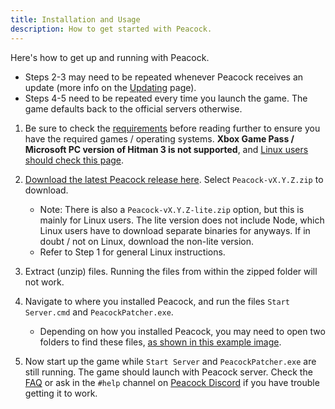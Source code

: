```yaml
---
title: Installation and Usage
description: How to get started with Peacock.
---
```


Here's how to get up and running with Peacock.

-   Steps 2-3 may need to be repeated whenever Peacock receives an update (more info on the [Updating](./updating.md) page).
-   Steps 4-5 need to be repeated every time you launch the game. The game defaults back to the official servers otherwise.

1. Be sure to check the [requirements](./requirements.md) before reading further to ensure you have the required games / operating systems. **Xbox Game Pass / Microsoft PC version of Hitman 3 is not supported**, and [Linux users should check this page](../guides/./linux-setup.md).

2. [Download the latest Peacock release here](https://github.com/thepeacockproject/Peacock/releases/latest). Select `Peacock-vX.Y.Z.zip` to download.

    - Note: There is also a `Peacock-vX.Y.Z-lite.zip` option, but this is mainly for Linux users. The lite version does not include Node, which Linux users have to download separate binaries for anyways. If in doubt / not on Linux, download the non-lite version.
    - Refer to Step 1 for general Linux instructions.

3. Extract (unzip) files. Running the files from within the zipped folder will not work.

4. Navigate to where you installed Peacock, and run the files `Start Server.cmd` and `PeacockPatcher.exe`.

    - Depending on how you installed Peacock, you may need to open two folders to find these files, [as shown in this example image](../../static/img/./patcher_and_server.png).

5. Now start up the game while `Start Server` and `PeacockPatcher.exe` are still running. The game should launch with Peacock server. Check the [FAQ](./faq.md) or ask in the `#help` channel on [Peacock Discord](https://thepeacockproject.org/discord) if you have trouble getting it to work.
